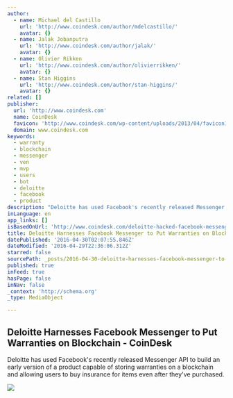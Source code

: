 ```yaml
---
author:
  - name: Michael del Castillo
    url: 'http://www.coindesk.com/author/mdelcastillo/'
    avatar: {}
  - name: Jalak Jobanputra
    url: 'http://www.coindesk.com/author/jalak/'
    avatar: {}
  - name: Olivier Rikken
    url: 'http://www.coindesk.com/author/olivierrikken/'
    avatar: {}
  - name: Stan Higgins
    url: 'http://www.coindesk.com/author/stan-higgins/'
    avatar: {}
related: []
publisher:
  url: 'http://www.coindesk.com'
  name: CoinDesk
  favicon: 'http://www.coindesk.com/wp-content/uploads/2013/04/favicon1.ico?1fee9b'
  domain: www.coindesk.com
keywords:
  - warranty
  - blockchain
  - messenger
  - ven
  - mvp
  - users
  - bot
  - deloitte
  - facebook
  - product
description: "Deloitte has used Facebook's recently released Messenger API to build an early version of a product capable of storing warranties on a blockchain and allowing users to buy insurance for items even after they've purchased."
inLanguage: en
app_links: []
isBasedOnUrl: 'http://www.coindesk.com/deloitte-hacked-facebook-messenger-put-warranties-blockchain/'
title: Deloitte Harnesses Facebook Messenger to Put Warranties on Blockchain - CoinDesk
datePublished: '2016-04-30T02:07:55.846Z'
dateModified: '2016-04-29T22:36:06.312Z'
starred: false
sourcePath: _posts/2016-04-30-deloitte-harnesses-facebook-messenger-to-put-warranties-on-b.md
published: true
inFeed: true
hasPage: false
inNav: false
_context: 'http://schema.org'
_type: MediaObject

---
```

<article style=""><h1>Deloitte Harnesses Facebook Messenger to Put Warranties on Blockchain - CoinDesk</h1><p>Deloitte has used Facebook's recently released Messenger API to build an early version of a product capable of storing warranties on a blockchain and allowing users to buy insurance for items even after they've purchased.</p><img src="http://media.coindesk.com/2016/04/facebook-e1461955637217.jpg" /></article>